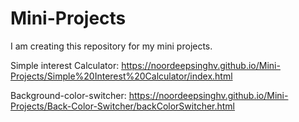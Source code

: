 # Mini-Projects
I am creating this repository for my mini projects.

Simple interest Calculator: https://noordeepsinghv.github.io/Mini-Projects/Simple%20Interest%20Calculator/index.html

Background-color-switcher: https://noordeepsinghv.github.io/Mini-Projects/Back-Color-Switcher/backColorSwitcher.html
